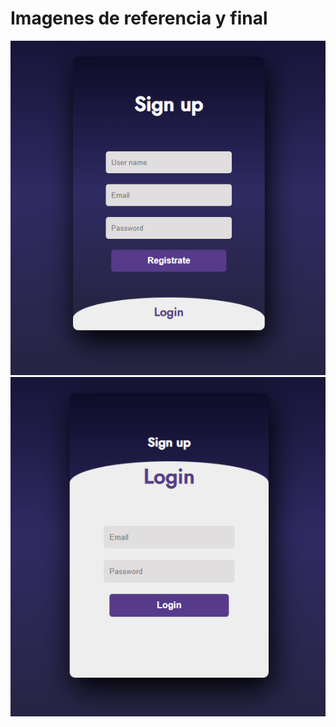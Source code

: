 # Imagenes de referencia y final
![Register](https://github.com/i4ngel/login_html_css/blob/main/frontend/IMAGEN%20FINAL/Register.png?raw=true)
![Login](https://github.com/i4ngel/login_html_css/blob/main/frontend/IMAGEN%20FINAL/login.png?raw=true)
